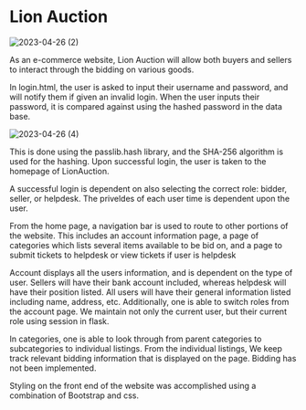 # Lion Auction

![2023-04-26 (2)](https://user-images.githubusercontent.com/88633824/234718757-dd7c732d-7de6-405a-98cc-ec3e4d445afb.png)

As an e-commerce website, Lion Auction will allow both buyers and sellers to interact through the bidding on various goods.


In login.html, the user is asked to input their username and password, and will notify them if given an invalid login.
When the user inputs their password, it is compared against using the hashed password in the data base. 

![2023-04-26 (4)](https://user-images.githubusercontent.com/88633824/234719016-9d5f4bcb-6f98-44f3-8431-36175e91e389.png)

This is done using the passlib.hash library, and the SHA-256 algorithm is used for the hashing.
Upon successful login, the user is taken to the homepage of LionAuction.

A successful login is dependent on also selecting the correct role: bidder, seller, or helpdesk. The priveldes of each 
user time is dependent upon the user.

From the home page, a navigation bar is used to route to other portions of the website. This includes
an account information page, a page of categories which lists several items available to be bid on, and a page to submit 
tickets to helpdesk or view tickets if user is helpdesk

Account displays all the users information, and is dependent on the type of user. Sellers will have their bank account included,
whereas helpdesk will have their position listed. All users will have their general information listed including name, address, etc.
Additionally, one is able to switch roles from the account page. We maintain not only the current user, but their current role using
session in flask. 

In categories, one is able to look through from parent categories to subcategories to individual listings. From the individual listings,
We keep track relevant bidding information that is displayed on the page. Bidding has not been implemented.

Styling on the front end of the website was accomplished using a combination of Bootstrap and css.
